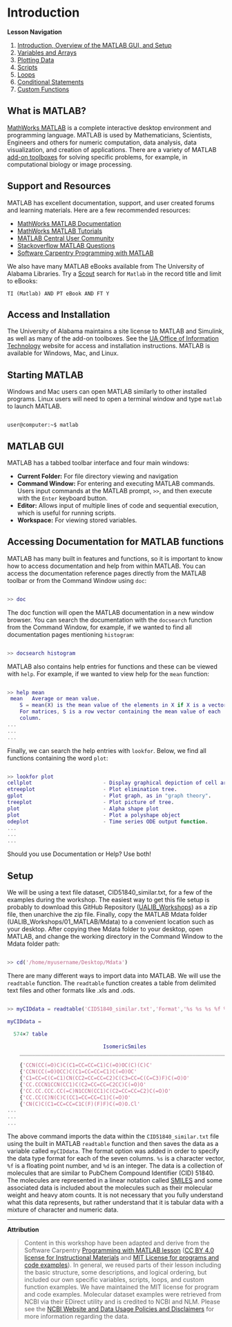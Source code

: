 # Introduction

**Lesson Navigation**

   1. [Introduction, Overview of the MATLAB GUI, and Setup](https://github.com/vfscalfani/UALIB_Workshops/blob/master/01_MATLAB/01_MATLAB_Introduction.md)
   2. [Variables and Arrays](https://github.com/vfscalfani/UALIB_Workshops/blob/master/01_MATLAB/02_MATLAB_Variables_Arrays.md)
   3. [Plotting Data](https://github.com/vfscalfani/UALIB_Workshops/blob/master/01_MATLAB/03_MATLAB_Plotting.md)
   4. [Scripts](https://github.com/vfscalfani/UALIB_Workshops/blob/master/01_MATLAB/04_MATLAB_Scripts.md)
   5. [Loops](https://github.com/vfscalfani/UALIB_Workshops/blob/master/01_MATLAB/05_MATLAB_Loops.md)
   6. [Conditional Statements](https://github.com/vfscalfani/UALIB_Workshops/blob/master/01_MATLAB/06_MATLAB_Conditional_Statements.md)
   7. [Custom Functions](https://github.com/vfscalfani/UALIB_Workshops/blob/master/01_MATLAB/07_MATLAB_Custom_Functions.md)

## What is MATLAB?

[MathWorks MATLAB](https://www.mathworks.com/products/matlab.html) is a complete interactive desktop environment and programming language. MATLAB is used by Mathematicians, Scientists, Engineers and others for numeric computation, data analysis, data visualization, and creation of applications. There are a variety of MATLAB [add-on toolboxes](https://www.mathworks.com/products.html) for solving specific problems, for example, in computational biology or image processing.


## Support and Resources

MATLAB has excellent documentation, support, and user created forums and learning materials. Here are a few recommended resources:

* [MathWorks MATLAB Documentation](https://www.mathworks.com/help/matlab/)
* [MathWorks MATLAB Tutorials](https://www.mathworks.com/help/matlab/getting-started-with-matlab.html)
* [MATLAB Central User Community](https://www.mathworks.com/matlabcentral/)
* [Stackoverflow MATLAB Questions](https://stackoverflow.com/questions/tagged/matlab)
* [Software Carpentry Programming with MATLAB](http://swcarpentry.github.io/matlab-novice-inflammation/)

We also have many MATLAB eBooks available from The University of Alabama Libraries. Try a [Scout](https://www.lib.ua.edu/scout/) search for `Matlab` in the record title and limit to eBooks:

`TI (Matlab) AND PT eBook AND FT Y`

## Access and Installation

The University of Alabama maintains a site license to MATLAB and Simulink, as well as many of the add-on toolboxes. See the [UA Office of Information Technology](https://oit.ua.edu/software/matlab/) website for access and installation instructions. MATLAB is available for Windows, Mac, and Linux.

## Starting MATLAB

Windows and Mac users can open MATLAB similarly to other installed programs. Linux users will need to open a terminal window and type `matlab` to launch MATLAB.

```console

user@computer:~$ matlab

```
## MATLAB GUI

MATLAB has a tabbed toolbar interface and four main windows:

* **Current Folder:** For file directory viewing and navigation
* **Command Window:** For entering and executing MATLAB commands. Users input commands at the MATLAB prompt, `>>`, and then execute with the `Enter` keyboard button.
* **Editor:** Allows input of multiple lines of code and sequential execution, which is useful for running scripts.
* **Workspace:** For viewing stored variables.

## Accessing Documentation for MATLAB functions

MATLAB has many built in features and functions, so it is important to know how to access documentation and help from within MATLAB. You can access the documentation reference pages directly from the MATLAB toolbar or from the Command Window using `doc`:

```Matlab

>> doc

```
The doc function will open the MATLAB documentation in a new window browser. You can search the documentation with the `docsearch` function from the Command Window, for example, if we wanted to find all documentation pages mentioning `histogram`:

```Matlab

>> docsearch histogram

```

MATLAB also contains help entries for functions and these can be viewed with `help`. For example, if we wanted to view help for the `mean` function:

```Matlab

>> help mean
 mean   Average or mean value.
    S = mean(X) is the mean value of the elements in X if X is a vector. 
    For matrices, S is a row vector containing the mean value of each 
    column. 
...
...
...
```

Finally, we can search the help entries with `lookfor`. Below, we find all functions containing the word `plot`:

```Matlab

>> lookfor plot
cellplot                       - Display graphical depiction of cell array.
etreeplot                      - Plot elimination tree.
gplot                          - Plot graph, as in "graph theory".
treeplot                       - Plot picture of tree.
plot                           - Alpha shape plot
plot                           - Plot a polyshape object
odeplot                        - Time series ODE output function.
...
...
...
```

Should you use Documentation or Help? Use both!

## Setup

We will be using a text file dataset, CID51840_similar.txt, for a few of the examples during the workshop. The easiest way to get this file setup is probably to download this GitHub Repository ([UALIB_Workshops](https://github.com/vfscalfani/UALIB_Workshops/archive/master.zip)) as a zip file, then unarchive the zip file. Finally, copy the MATLAB Mdata folder (UALIB_Workshops/01_MATLAB/Mdata) to a convenient location such as your desktop. After copying thee Mdata folder to your desktop, open MATLAB, and change the working directory in the Command Window to the Mdata folder path:

```Matlab

>> cd('/home/myusername/Desktop/Mdata')

```

There are many different ways to import data into MATLAB. We will use the `readtable` function. The `readtable` function creates a table from delimited text files and other formats like .xls and .ods.

```Matlab

>> myCIDdata = readtable('CID51840_similar.txt','Format','%s %s %s %f %d %d %d')

myCIDdata =

  574×7 table

                               IsomericSmiles                                     CID         MolecularFormula     MolecularWeight    RotatableBondCount    HeavyAtomCount    AtomChiralCount
    _____________________________________________________________________    _____________    _________________    _______________    __________________    ______________    _______________

    {'CCN(CC(=O)C)C(C1=CC=CC=C1)C(=O)OC(C)(C)C'                         }    {'146168522'}    {'C17H25NO3'    }         291.4                  8                  21                 1       
    {'CCN(CC(=O)OCC)C(C1=CC=CC=C1)C(=O)OC'                              }    {'146168519'}    {'C15H21NO4'    }        279.33                  9                  20                 1       
    {'C1=CC=C(C=C1)CN(CC2=CC=CC=C2)C(C3=CC=C(C=C3)F)C(=O)O'             }    {'146161459'}    {'C22H20FNO2'   }         349.4                  7                  26                 1       
    {'CC.CCCN1CCN(CC1)C(C2=CC=CC=C2CC)C(=O)O'                           }    {'145524776'}    {'C19H32N2O2'   }         320.5                  6                  23                 1       
    {'CC.CC.CCC.CC(=C)N1CCN(CC1)C(C2=CC=CC=C2)C(=O)O'                   }    {'145520251'}    {'C22H40N2O2'   }         364.6                  4                  26                 1       
    {'CC.CC(C)N(C)C(CC1=CC=CC=C1)C(=O)O'                                }    {'145086414'}    {'C15H25NO2'    }        251.36                  5                  18                 1       
    {'CN(C)C(C1=CC=CC=C1C(F)(F)F)C(=O)O.Cl'                             }    {'144259917'}    {'C11H13ClF3NO2'}        283.67                  3                  18                 1       
...
...
...
```

The above command imports the data within the `CID51840_similar.txt` file using the built in MATLAB `readtable` function and then saves the data as a variable called `myCIDdata`. The format option was added in order to specify the data type format for each of the seven columns. `%s` is a character vector, `%f` is a floating point number, and `%d` is an integer. The data is a collection of molecules that are similar to PubChem Compound Identifier (CID) 51840. The molecules are represented in a linear notation called [SMILES](https://en.wikipedia.org/wiki/Simplified_molecular-input_line-entry_system) and some associated data is included about the molecules such as their molecular weight and heavy atom counts. It is not necessary that you fully understand what this data represents, but rather understand that it is tabular data with a mixture of character and numeric data.

---

**Attribution**

> Content in this workshop have been adapted and derive from the Software Carpentry [Programming with MATLAB lesson](https://software-carpentry.org/lessons/) ([CC BY 4.0 license for Instructional Materials](http://swcarpentry.github.io/matlab-novice-inflammation/LICENSE.html) and [MIT License for programs and code examples](http://swcarpentry.github.io/matlab-novice-inflammation/LICENSE.html)). In general, we reused parts of their lesson including the basic structure, some descriptions, and logical ordering, but included our own specific variables, scripts, loops, and custom function examples. We have maintained the MIT license for program and code examples. Molecular dataset examples were retrieved from NCBI via their EDirect utility and is credited to NCBI and NLM. Please see the [NCBI Website and Data Usage Policies and Disclaimers](https://www.ncbi.nlm.nih.gov/home/about/policies/) for more information regarding the data.
